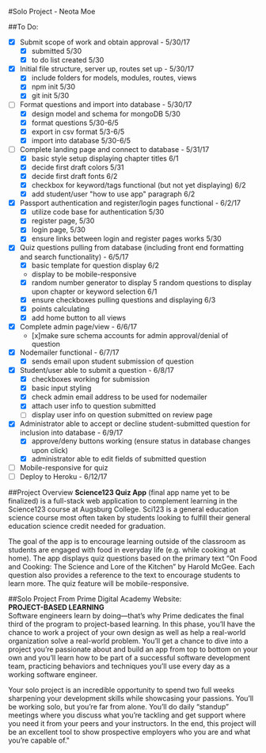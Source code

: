 #Solo Project - Neota Moe

##To Do:  


* [x] Submit scope of work and obtain approval - 5/30/17
	- [x] submitted 5/30
	- [x] to do list created 5/30
* [x] Initial file structure, server up, routes set up - 5/30/17
	- [x] include folders for models, modules, routes, views
	- [x] npm init 5/30
	- [x] git init 5/30
* [ ] Format questions and import into database - 5/30/17 
	- [x] design model and schema for mongoDB 5/30
	- [x] format questions 5/30-6/5
	- [x] export in csv format 5/3-6/5
	- [x] import into database 5/30-6/5
* [ ] Complete landing page and connect to database - 5/31/17 
	- [x] basic style setup displaying chapter titles 6/1
	- [x] decide first draft colors 5/31
	- [x] decide first draft fonts 6/2
	- [x] checkbox for keyword/tags functional (but not yet displaying)  6/2
	- [x] add student/user "how to use app" paragraph 6/2
* [x] Passport authentication and register/login pages functional - 6/2/17 
	- [x] utilize code base for authentication 5/30
	- [x] register page, 5/30 
	- [x] login page, 5/30 
	- [x] ensure links between login and register pages works 5/30
* [x] Quiz questions pulling from database (including front end formatting and search functionality) - 6/5/17 
	- [x] basic template for question display 6/2
	- display to be mobile-responsive 
	- [x] random number generator to display 5 random questions to display upon chapter or keyword selection 6/1
	- [x] ensure checkboxes pulling questions and displaying 6/3
	- [x] points calculating
	- [x] add home button to all views
* [x] Complete admin page/view - 6/6/17
	- [x]make sure schema accounts for admin approval/denial of question
* [x] Nodemailer functional - 6/7/17
	- [x] sends email upon student submission of question
* [x] Student/user able to submit a question - 6/8/17  
	- [x] checkboxes working for submission
	- [x] basic input styling
	- [x] check admin email address to be used for nodemailer
	- [x] attach user info to question submitted
	- [ ] display user info on question submitted on review page
* [x] Administrator able to accept or decline student-submitted question for inclusion into database - 6/9/17    
	- [x] approve/deny buttons working (ensure status in database changes upon click)
	- [x] administrator able to edit fields of submitted question
* [ ] Mobile-responsive for quiz
* [ ] Deploy to Heroku - 6/12/17

##Project Overview
**Science123 Quiz App** (final app name yet to be finalized) is a full-stack web application to complement learning in the Science123 course at Augsburg College.  Sci123 is a general education science course most often taken by students looking to fulfill their general education science credit needed for graduation.  

The goal of the app is to encourage learning outside of the classroom as students are engaged with food in everyday life (e.g. while cooking at home).  The app displays quiz questions based on the primary text “On Food and Cooking: The Science and Lore of the Kitchen” by Harold McGee.  Each question also provides a reference to the text to encourage students to learn more.  The quiz feature will be mobile-responsive.

##Solo Project
From Prime Digital Academy Website:   
**PROJECT-BASED LEARNING**   
Software engineers learn by doing—that’s why Prime dedicates the final third of the program to project-based learning. In this phase, you’ll have the chance to work a project of your own design as well as help a real-world organization solve a real-world problem. You’ll get a chance to dive into a project you’re passionate about and build an app from top to bottom on your own and you’ll learn how to be part of a successful software development team, practicing behaviors and techniques you’ll use every day as a working software engineer.    

Your solo project is an incredible opportunity to spend two full weeks sharpening your development skills while showcasing your passions. You’ll be working solo, but you’re far from alone. You’ll do daily “standup” meetings where you discuss what you’re tackling and get support where you need it from your peers and your instructors. In the end, this project will be an excellent tool to show prospective employers who you are and what you’re capable of."


